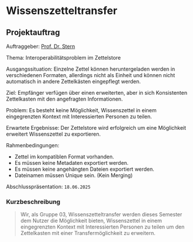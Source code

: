 # Wissenszetteltransfer
## Projektauftrag

Auftraggeber: [Prof. Dr. Stern](https://github.com/t73fde)

Thema: Interoperabilitätsproblem im Zettelstore

Ausgangssituation: Einzelne Zettel können heruntergeladen werden in verschiedenen Formaten, allerdings nicht als Einheit und können nicht automatisch in andere Zettelkästen eingepflegt werden.

Ziel: Empfänger verfügen über einen erweiterten, aber in sich Konsistenten Zettelkasten mit den angefragten Informationen.

Problem: Es besteht keine Möglichkeit, Wissenszettel in einem eingegrenzten Kontext mit Interessierten Personen zu teilen.

Erwartete Ergebnisse: Der Zettelstore wird erfolgreich um eine Möglichkeit erweitert Wissenszettel zu exportieren.

Rahmenbedingungen: 

 - Zettel im kompatiblen Format vorhanden. 
 - Es müssen keine Metadaten exportiert werden.
 - Es müssen keine angehängten Dateien exportiert werden.
 - Dateinamen müssen Unique sein. (Kein Merging)

Abschlusspräsentation: `18.06.2025`

### Kurzbeschreibung

> Wir, als Gruppe 03, Wissenszetteltransfer werden dieses Semester dem Nutzer die Möglichkeit bieten, Wissenszettel in einem eingegrenzten Kontext mit Interessierten Personen zu teilen um den Zettelkasten mit einer Transfermöglichkeit zu erweitern.

